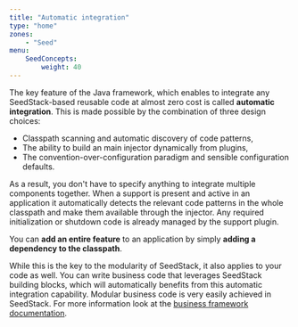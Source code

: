 ```yaml
---
title: "Automatic integration"
type: "home"
zones:
    - "Seed"
menu:
    SeedConcepts:
        weight: 40
---
```


The key feature of the Java framework, which enables to integrate any SeedStack-based reusable code at almost zero cost 
is called **automatic integration**. This is made possible by the combination of three design choices:

* Classpath scanning and automatic discovery of code patterns,
* The ability to build an main injector dynamically from plugins,
* The convention-over-configuration paradigm and sensible configuration defaults.

As a result, you don't have to specify anything to integrate multiple components together. When a support is present 
and active in an application it automatically detects the relevant code patterns in the whole classpath and make them 
available through the injector. Any required initialization or shutdown code is already managed by the support plugin.

<div class="callout callout-info">
You can <strong>add an entire feature</strong> to an application by simply <strong>adding a dependency to the classpath</strong>.
</div>

While this is the key to the modularity of SeedStack, it also applies to your code as well. You can write business code
that leverages SeedStack building blocks, which will automatically benefits from this automatic integration capability.
Modular business code is very easily achieved in SeedStack. For more information look at the [business framework documentation](/docs/business).
